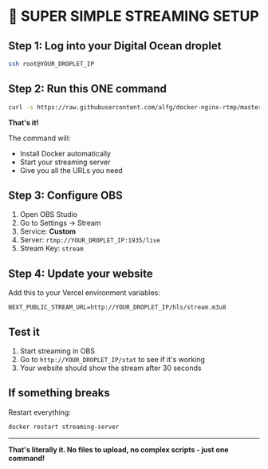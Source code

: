 # 🚀 SUPER SIMPLE STREAMING SETUP

## Step 1: Log into your Digital Ocean droplet

```bash
ssh root@YOUR_DROPLET_IP
```

## Step 2: Run this ONE command

```bash
curl -s https://raw.githubusercontent.com/alfg/docker-nginx-rtmp/master/install.sh | bash
```

**That's it!** 

The command will:
- Install Docker automatically
- Start your streaming server
- Give you all the URLs you need

## Step 3: Configure OBS

1. Open OBS Studio
2. Go to Settings → Stream  
3. Service: **Custom**
4. Server: `rtmp://YOUR_DROPLET_IP:1935/live`
5. Stream Key: `stream`

## Step 4: Update your website

Add this to your Vercel environment variables:

```
NEXT_PUBLIC_STREAM_URL=http://YOUR_DROPLET_IP/hls/stream.m3u8
```

## Test it

1. Start streaming in OBS
2. Go to `http://YOUR_DROPLET_IP/stat` to see if it's working
3. Your website should show the stream after 30 seconds

## If something breaks

Restart everything:
```bash
docker restart streaming-server
```

---

**That's literally it. No files to upload, no complex scripts - just one command!**